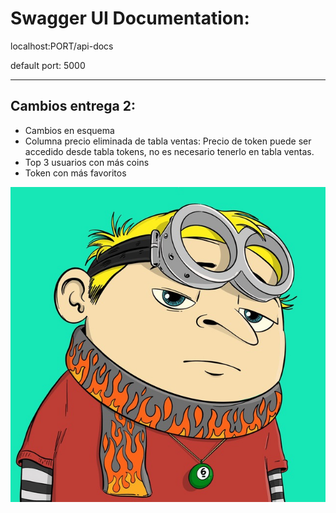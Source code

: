 # Swagger UI Documentation:

localhost:PORT/api-docs


default port: 5000


---


## Cambios entrega 2:
- Cambios en esquema 
- Columna precio eliminada de tabla ventas: Precio de token puede ser accedido desde tabla tokens, no es necesario tenerlo en tabla ventas.
- Top 3 usuarios con más coins
- Token con más favoritos

![gru_nft](./imgs/grunft.jpg)
